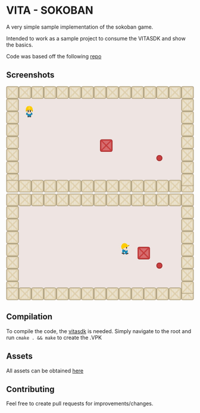 # VITA - SOKOBAN

A very simple sample implementation of the sokoban game.

Intended to work as a sample project to consume the VITASDK and show the basics.

Code was based off the following [repo](https://github.com/PolyMarsDev/Terri-Fried)

## Screenshots
![screen1](https://github.com/JoseOcasio/vita-sokoban/blob/master/resources/screenshots/screenshot1.jpg)
![screen2](https://github.com/JoseOcasio/vita-sokoban/blob/master/resources/screenshots/screenshot2.jpg)

## Compilation
To compile the code, the [vitasdk](https://vitasdk.org/) is needed.
Simply navigate to the root and run `cmake . && make` to create the .VPK

## Assets
All assets can be obtained [here](https://opengameart.org/content/sokoban-pack)

## Contributing
Feel free to create pull requests for improvements/changes.
